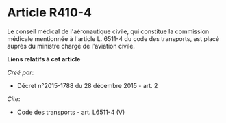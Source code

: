 # Article R410-4

Le conseil médical de l'aéronautique civile, qui constitue la commission médicale mentionnée à l'article L. 6511-4 du code
des transports, est placé auprès du ministre chargé de l'aviation civile.

**Liens relatifs à cet article**

_Créé par_:

  - Décret n°2015-1788 du 28 décembre 2015 - art. 2

_Cite_:

  - Code des transports - art. L6511-4 (V)
